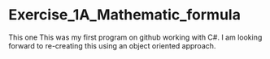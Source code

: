 # Exercise_1A_Mathematic_formula
This one
This was my first program on github working with C#. I am looking forward to re-creating this using an object oriented approach. 
